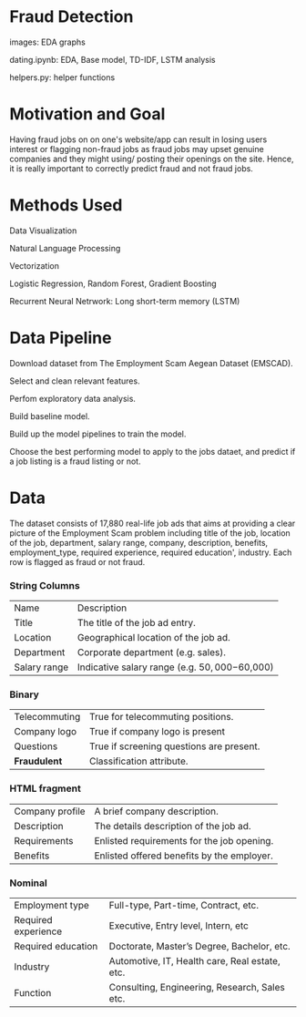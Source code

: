 # Fraud Detection
images: EDA graphs

dating.ipynb: EDA, Base model, TD-IDF, LSTM analysis

helpers.py: helper functions

# Motivation and Goal
Having fraud jobs on on one's website/app can result in losing users interest or flagging non-fraud jobs as fraud jobs may upset genuine companies and they might using/ posting their openings on the site. Hence, it is really important to correctly predict fraud and not fraud jobs.

# Methods Used

Data Visualization

Natural Language Processing

Vectorization

Logistic Regression, Random Forest, Gradient Boosting

Recurrent Neural Netrwork: Long short-term memory (LSTM)

# Data Pipeline

Download dataset from The Employment Scam Aegean Dataset (EMSCAD).

Select and clean relevant features.

Perfom exploratory data analysis.

Build baseline model.

Build up the model pipelines to train the model.

Choose the best performing model to apply to the jobs dataet, and predict if a job listing is a fraud listing or not.


# Data

The dataset consists of 17,880 real-life job ads that aims at providing a clear picture of the Employment Scam problem including title of the job, location of the job, department, salary range, company, description, benefits, employment_type, required experience, required education', industry. Each row is flagged as fraud or not fraud.

### String Columns
| | | 
|-|-|
|Name| Description 
|Title| The title of the job ad entry.
|Location| Geographical location of the job ad.
|Department| Corporate department (e.g. sales).
|Salary range| Indicative salary range (e.g. $50,000-$60,000)

###  Binary 
| | | 
|-|-|
|Telecommuting| True for telecommuting positions. 
|Company logo| True if company logo is present
|Questions| True if screening questions are present.
|**Fraudulent**| 	Classification attribute.

### HTML fragment
| | | 
|-|-|
|Company profile| A brief company description. 
|Description| The details description of the job ad.
|Requirements| Enlisted requirements for the job opening.
|Benefits| 	Enlisted offered benefits by the employer.

### Nominal
| | | 
|-|-|
|Employment type| Full-type, Part-time, Contract, etc. 
|Required experience| Executive, Entry level, Intern, etc
|Required education| Doctorate, Master’s Degree, Bachelor, etc.
|Industry| Automotive, IT, Health care, Real estate, etc.
|Function| Consulting, Engineering, Research, Sales etc.



